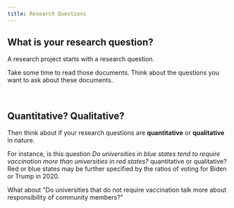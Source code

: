 ```yaml
---
title: Research Questions
---
```


## What is your research question?

A research project starts with a research question. 

Take some time to read those documents. Think about the questions you want to ask about these documents.

<br>

## Quantitative? Qualitative?

Then think about if your research questions are **quantitative** or **qualitative** in nature.

For instance, is this question *Do universities in blue states tend to require vaccination more than universities in red states?* quantitative or qualitative? Red or blue states may be further specified by the ratios of voting for Biden or Trump in 2020.

What about "Do universities that do not require vaccination talk more about responsibility of community members?"


